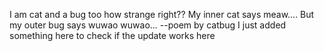 I am cat and a bug too
how strange right??
My inner cat says meaw....
But my outer bug says wuwao wuwao...
--poem by catbug
I just added something here to check if the update works here

